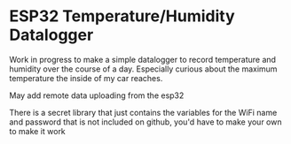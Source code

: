 # ESP32 Temperature/Humidity Datalogger

Work in progress to make a simple datalogger to record temperature and humidity over the course of a day. Especially curious about the maximum temperature the inside of my car reaches. 

May add remote data uploading from the esp32

There is a secret library that just contains the variables for the WiFi name and password that is not included on github, you'd have to make your own to make it work